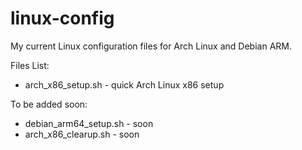 # linux-config
My current Linux configuration files for Arch Linux and Debian ARM.

Files List:
- arch_x86_setup.sh - quick Arch Linux x86 setup


To be added soon:
- debian_arm64_setup.sh - soon
- arch_x86_clearup.sh - soon
